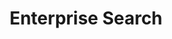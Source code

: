 ---
title: "Enterprise Search"

categories: ['']

tags: ['Enterprise', 'Search']

arwords: 'محركات البحث في الوثائق المؤسسية'

arexps: []

enwords: ['Enterprise Search']

enexps: []

arlexicons: 'ح'

enlexicons: 'E'

authors: ['Ruqayya Roshdy']

translators: ['']

citations: 'مقدمة في حوسبة اللغة العربية'

sources: 'مركز الملك عبدالله بن عبدالعزيز الدولي لخدمة اللغة العربية'

slug: ""
---
